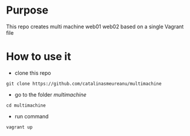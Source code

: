 # Purpose
This repo creates multi machine web01 web02 based on a single Vagrant file


# How to use it

 * clone this repo
 
 `git clone https://github.com/catalinasmeureanu/multimachine`
 
 * go to the folder _multimachine_
 
 `cd multimachine`
 
 * run command
 
 `vagrant up`
